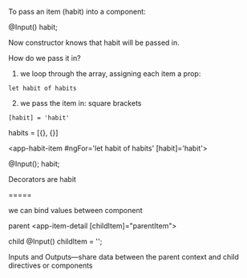 To pass an item (habit) into a component: 

@Input()
habit;

Now constructor knows that habit will be passed in.

How do we pass it in? 
1. we loop through the array, assigning each item a prop: 

`let habit of habits`

2. we pass the item in: square brackets

`[habit] = 'habit'`

<!-- parent -->

habits = [{}, {}]

<app-habit-item #ngFor='let habit of habits' [habit]='habit'></app-habit-item>

<!-- child -->

@Input();
habit;

Decorators are habit

=====

we can bind values between component

parent
<app-item-detail [childItem]="parentItem"></app-item-detail>

child
@Input() childItem = '';

Inputs and Outputs—share data between the parent context and child directives or components